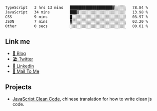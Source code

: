 <!--START_SECTION:waka-->

```txt
TypeScript   3 hrs 13 mins   ███████████████████▓░░░░░   78.84 %
JavaScript   34 mins         ███▒░░░░░░░░░░░░░░░░░░░░░   13.98 %
CSS          9 mins          █░░░░░░░░░░░░░░░░░░░░░░░░   03.97 %
JSON         7 mins          ▓░░░░░░░░░░░░░░░░░░░░░░░░   03.20 %
Other        0 secs          ░░░░░░░░░░░░░░░░░░░░░░░░░   00.01 %
```

<!--END_SECTION:waka-->

## Link me

- [📕 Blog](https://chris-yu.vercel.app/)
- [🏖️ Twitter](https://twitter.com/yuetong3yu)
- [🧳 Linkedin](https://www.linkedin.com/in/yuetong3yu)
- [📧 Mail To Me](mailto:yuetong3yu@gmail.com)


## Projects 

- [JavaScript Clean Code](https://js-clean-code-cn.vercel.app/), chinese translation for how to write clean js code.
